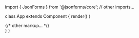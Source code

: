 import { JsonForms } from '@jsonforms/core';
// other imports...

class App extends Component {
  render() {
    <div>
       {/* other markup... */}
       <JsonForms />
    </div>
  }
}